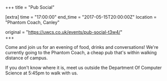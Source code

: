 +++
title = "Pub Social"

[extra]
time = "17:00:00"
end_time = "2017-05-15T20:00:00Z"
location = "Phantom Coach, Canley"

original = "https://uwcs.co.uk/events/pub-social-t3w4/"    
+++

Come and join us for an evening of food, drinks and conversations\! We're currently going to the Phantom Coach, a cheap pub that's within walking distance of campus.

If you don't know where it is, meet us outside the Department Of Computer Science at 5:45pm to walk with us.

